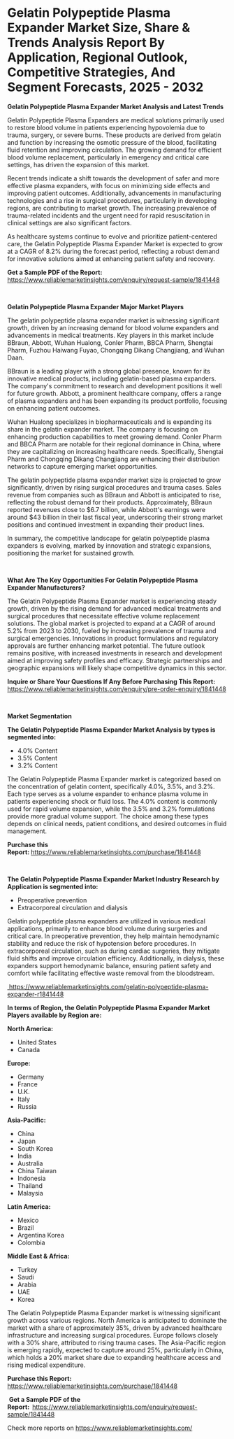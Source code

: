 <p><h1>Gelatin Polypeptide Plasma Expander Market Size, Share & Trends Analysis Report By Application, Regional Outlook, Competitive Strategies, And Segment Forecasts, 2025 - 2032</h1></p><p><strong>Gelatin Polypeptide Plasma Expander Market Analysis and Latest Trends</strong></p>
<p><p>Gelatin Polypeptide Plasma Expanders are medical solutions primarily used to restore blood volume in patients experiencing hypovolemia due to trauma, surgery, or severe burns. These products are derived from gelatin and function by increasing the osmotic pressure of the blood, facilitating fluid retention and improving circulation. The growing demand for efficient blood volume replacement, particularly in emergency and critical care settings, has driven the expansion of this market.</p><p>Recent trends indicate a shift towards the development of safer and more effective plasma expanders, with focus on minimizing side effects and improving patient outcomes. Additionally, advancements in manufacturing technologies and a rise in surgical procedures, particularly in developing regions, are contributing to market growth. The increasing prevalence of trauma-related incidents and the urgent need for rapid resuscitation in clinical settings are also significant factors.</p><p>As healthcare systems continue to evolve and prioritize patient-centered care, the Gelatin Polypeptide Plasma Expander Market is expected to grow at a CAGR of 8.2% during the forecast period, reflecting a robust demand for innovative solutions aimed at enhancing patient safety and recovery.</p></p>
<p><strong>Get a Sample PDF of the Report:&nbsp;</strong> <a href="https://www.reliablemarketinsights.com/enquiry/request-sample/1841448?utm_campaign=3270&utm_medium=2&utm_source=Github&utm_content=ia&utm_term=09032025&utm_id=gelatin-polypeptide-plasma-expander">https://www.reliablemarketinsights.com/enquiry/request-sample/1841448</a></p>
<p>&nbsp;</p>
<p><strong>Gelatin Polypeptide Plasma Expander Major Market Players</strong></p>
<p><p>The gelatin polypeptide plasma expander market is witnessing significant growth, driven by an increasing demand for blood volume expanders and advancements in medical treatments. Key players in this market include BBraun, Abbott, Wuhan Hualong, Conler Pharm, BBCA Pharm, Shengtai Pharm, Fuzhou Haiwang Fuyao, Chongqing Dikang Changjiang, and Wuhan Daan.</p><p>BBraun is a leading player with a strong global presence, known for its innovative medical products, including gelatin-based plasma expanders. The company's commitment to research and development positions it well for future growth. Abbott, a prominent healthcare company, offers a range of plasma expanders and has been expanding its product portfolio, focusing on enhancing patient outcomes.</p><p>Wuhan Hualong specializes in biopharmaceuticals and is expanding its share in the gelatin expander market. The company is focusing on enhancing production capabilities to meet growing demand. Conler Pharm and BBCA Pharm are notable for their regional dominance in China, where they are capitalizing on increasing healthcare needs. Specifically, Shengtai Pharm and Chongqing Dikang Changjiang are enhancing their distribution networks to capture emerging market opportunities.</p><p>The gelatin polypeptide plasma expander market size is projected to grow significantly, driven by rising surgical procedures and trauma cases. Sales revenue from companies such as BBraun and Abbott is anticipated to rise, reflecting the robust demand for their products. Approximately, BBraun reported revenues close to $6.7 billion, while Abbott's earnings were around $43 billion in their last fiscal year, underscoring their strong market positions and continued investment in expanding their product lines.</p><p>In summary, the competitive landscape for gelatin polypeptide plasma expanders is evolving, marked by innovation and strategic expansions, positioning the market for sustained growth.</p></p>
<p>&nbsp;</p>
<p><strong>What Are The Key Opportunities For Gelatin Polypeptide Plasma Expander Manufacturers?</strong></p>
<p><p>The Gelatin Polypeptide Plasma Expander market is experiencing steady growth, driven by the rising demand for advanced medical treatments and surgical procedures that necessitate effective volume replacement solutions. The global market is projected to expand at a CAGR of around 5.2% from 2023 to 2030, fueled by increasing prevalence of trauma and surgical emergencies. Innovations in product formulations and regulatory approvals are further enhancing market potential. The future outlook remains positive, with increased investments in research and development aimed at improving safety profiles and efficacy. Strategic partnerships and geographic expansions will likely shape competitive dynamics in this sector.</p></p>
<p><strong>Inquire or Share Your Questions If Any Before Purchasing This Report:</strong> <a href="https://www.reliablemarketinsights.com/enquiry/pre-order-enquiry/1841448?utm_campaign=3270&utm_medium=2&utm_source=Github&utm_content=ia&utm_term=09032025&utm_id=gelatin-polypeptide-plasma-expander">https://www.reliablemarketinsights.com/enquiry/pre-order-enquiry/1841448</a></p>
<p>&nbsp;</p>
<p><strong>Market Segmentation</strong></p>
<p><strong>The Gelatin Polypeptide Plasma Expander Market Analysis by types is segmented into:</strong></p>
<p><ul><li>4.0% Content</li><li>3.5% Content</li><li>3.2% Content</li></ul></p>
<p><p>The Gelatin Polypeptide Plasma Expander market is categorized based on the concentration of gelatin content, specifically 4.0%, 3.5%, and 3.2%. Each type serves as a volume expander to enhance plasma volume in patients experiencing shock or fluid loss. The 4.0% content is commonly used for rapid volume expansion, while the 3.5% and 3.2% formulations provide more gradual volume support. The choice among these types depends on clinical needs, patient conditions, and desired outcomes in fluid management.</p></p>
<p><strong>Purchase this Report:&nbsp;</strong><a href="https://www.reliablemarketinsights.com/purchase/1841448?utm_campaign=3270&utm_medium=2&utm_source=Github&utm_content=ia&utm_term=09032025&utm_id=gelatin-polypeptide-plasma-expander">https://www.reliablemarketinsights.com/purchase/1841448</a></p>
<p>&nbsp;</p>
<p><strong>The Gelatin Polypeptide Plasma Expander Market Industry Research by Application is segmented into:</strong></p>
<p><ul><li>Preoperative prevention</li><li>Extracorporeal circulation and dialysis</li></ul></p>
<p><p>Gelatin polypeptide plasma expanders are utilized in various medical applications, primarily to enhance blood volume during surgeries and critical care. In preoperative prevention, they help maintain hemodynamic stability and reduce the risk of hypotension before procedures. In extracorporeal circulation, such as during cardiac surgeries, they mitigate fluid shifts and improve circulation efficiency. Additionally, in dialysis, these expanders support hemodynamic balance, ensuring patient safety and comfort while facilitating effective waste removal from the bloodstream.</p></p>
<p><a href="https://www.reliablemarketinsights.com/gelatin-polypeptide-plasma-expander-r1841448?utm_campaign=3270&utm_medium=2&utm_source=Github&utm_content=ia&utm_term=09032025&utm_id=gelatin-polypeptide-plasma-expander">&nbsp;https://www.reliablemarketinsights.com/gelatin-polypeptide-plasma-expander-r1841448</a></p>
<p><strong>In terms of Region, the Gelatin Polypeptide Plasma Expander Market Players available by Region are:</strong></p>
<p>
    <p> <strong> North America: </strong>
        <ul>
            <li>United States</li>
            <li>Canada</li>
        </ul>
        </p> 
    <p> <strong> Europe: </strong>
        <ul>
            <li>Germany</li>
            <li>France</li>
            <li>U.K.</li>
            <li>Italy</li>
            <li>Russia</li>
        </ul>
        </p> 
    <p> <strong> Asia-Pacific: </strong>
        <ul>
            <li>China</li>
            <li>Japan</li>
            <li>South Korea</li>
            <li>India</li>
            <li>Australia</li>
            <li>China Taiwan</li>
            <li>Indonesia</li>
            <li>Thailand</li>
            <li>Malaysia</li>
        </ul>
        </p> 
    <p> <strong> Latin America: </strong>
        <ul>
            <li>Mexico</li>
            <li>Brazil</li>
            <li>Argentina Korea</li>
            <li>Colombia</li>
        </ul>
        </p> 
    <p> <strong> Middle East & Africa: </strong>
        <ul>
            <li>Turkey</li>
            <li>Saudi</li>
            <li>Arabia</li>
            <li>UAE</li>
            <li>Korea</li>
        </ul>
    </p>
    </p>
<p><p>The Gelatin Polypeptide Plasma Expander market is witnessing significant growth across various regions. North America is anticipated to dominate the market with a share of approximately 35%, driven by advanced healthcare infrastructure and increasing surgical procedures. Europe follows closely with a 30% share, attributed to rising trauma cases. The Asia-Pacific region is emerging rapidly, expected to capture around 25%, particularly in China, which holds a 20% market share due to expanding healthcare access and rising medical expenditure.</p></p>
<p><strong>Purchase this Report: </strong><a href="https://www.reliablemarketinsights.com/purchase/1841448?utm_campaign=3270&utm_medium=2&utm_source=Github&utm_content=ia&utm_term=09032025&utm_id=gelatin-polypeptide-plasma-expander">https://www.reliablemarketinsights.com/purchase/1841448</a></p>
<p>&nbsp;<strong>Get a Sample PDF of the Report:&nbsp;&nbsp;</strong><a href="https://www.reliablemarketinsights.com/enquiry/request-sample/1841448?utm_campaign=3270&utm_medium=2&utm_source=Github&utm_content=ia&utm_term=09032025&utm_id=gelatin-polypeptide-plasma-expander">https://www.reliablemarketinsights.com/enquiry/request-sample/1841448</a></p>
<p><strong></strong></p>
<p>Check more reports on <a href="https://www.reliablemarketinsights.com/?utm_campaign=3270&utm_medium=2&utm_source=Github&utm_content=ia&utm_term=09032025&utm_id=gelatin-polypeptide-plasma-expander">https://www.reliablemarketinsights.com/</a></p>